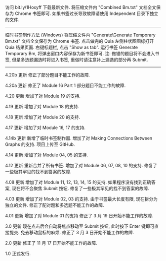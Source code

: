 访问 bit.ly/1Hoxyff 下载最新文件.
将压缩文件内 "Combined Bm.txt" 文档全文保存为 Chrome 书签即可.
如果书签过长导致故障请使用 Independent 目录下独立的文件.
________________________________________________________________
临时书签制作方法 (Windows)
将压缩文件内 "Generate\Generate Temporary Bm.txt" 文档全文保存为 Chrome 书签.
点击做完的 Quia 左侧柱状图图标打开 Quia 结果页面.
右键标题栏, 点击 "Show as tab".
运行书签 Generate Temporary Bm, 将弹出窗口内容保存为新书签即可.
注: 做错的题目将不会进入书签, 但是多选题漏选时将进入书签, 重做时请注意补上漏选的部分再 Submit.
________________________________________________________________
4.20b 更新
修正了部分题目不能工作的故障.

4.20a 更新
修正了 Module 16 Part 1 部分题目不能工作的故障.

4.20 更新
增加了对 Module 19 的支持.

4.19 更新
增加了对 Module 18 的支持.

4.18 更新
增加了对 Module 20 的支持.

4.17 更新
增加了对 Module 16, 17 的支持.

4.14b 更新
新增了临时书签制作器.
增加了对  Making Connections Between Graphs 的支持.
项目上传至 GitHub.

4.14 更新
增加了对 Module 04, 05 的支持.

4.12 更新
重新合并了所有书签.
增加了对 Module 06, 07, 08, 10 的支持.
修复了一些极其罕见的找不到答案的故障.

4.08 更新
增加了对 Module 11, 12, 13, 14, 15 的支持.
如果程序没有找到正确答案, 现在将不会聚焦 Submit 按钮.
修复了一些极其罕见的找不到答案的故障.

4.03 更新
增加了对 Module 02, 03 的支持.
由于书签最大长度有限, 现在拆分为独立的文件.
修正了配对题和多选题不能工作的故障.

4.01 更新
增加了对 Module 01 的支持
修正了 3 月 19 日开始不能工作的故障.

3.0 更新
现在点击后会自动将焦点移动至 Submit 按钮, 此时按下 Enter 键即可直接提交. 免去移动鼠标的麻烦.
修正了 3 月 3 日开始不能工作的故障.

2.0 更新
修正了 11 月 17 日开始不能工作的故障.

1.0
正式发行.